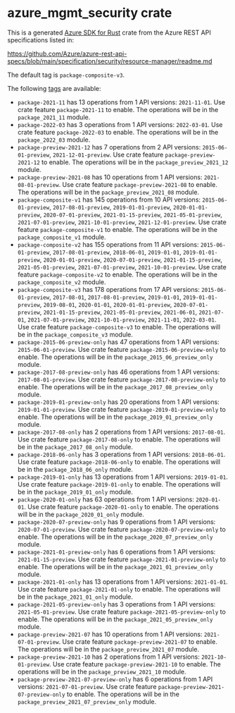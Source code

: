 # azure_mgmt_security crate

This is a generated [Azure SDK for Rust](https://github.com/Azure/azure-sdk-for-rust) crate from the Azure REST API specifications listed in:

https://github.com/Azure/azure-rest-api-specs/blob/main/specification/security/resource-manager/readme.md

The default tag is `package-composite-v3`.

The following [tags](https://github.com/Azure/azure-sdk-for-rust/blob/main/services/tags.md) are available:

- `package-2021-11` has 13 operations from 1 API versions: `2021-11-01`. Use crate feature `package-2021-11` to enable. The operations will be in the `package_2021_11` module.
- `package-2022-03` has 3 operations from 1 API versions: `2022-03-01`. Use crate feature `package-2022-03` to enable. The operations will be in the `package_2022_03` module.
- `package-preview-2021-12` has 7 operations from 2 API versions: `2015-06-01-preview`, `2021-12-01-preview`. Use crate feature `package-preview-2021-12` to enable. The operations will be in the `package_preview_2021_12` module.
- `package-preview-2021-08` has 10 operations from 1 API versions: `2021-08-01-preview`. Use crate feature `package-preview-2021-08` to enable. The operations will be in the `package_preview_2021_08` module.
- `package-composite-v1` has 145 operations from 10 API versions: `2015-06-01-preview`, `2017-08-01-preview`, `2019-01-01-preview`, `2020-01-01-preview`, `2020-07-01-preview`, `2021-01-15-preview`, `2021-05-01-preview`, `2021-07-01-preview`, `2021-10-01-preview`, `2021-12-01-preview`. Use crate feature `package-composite-v1` to enable. The operations will be in the `package_composite_v1` module.
- `package-composite-v2` has 155 operations from 11 API versions: `2015-06-01-preview`, `2017-08-01-preview`, `2018-06-01`, `2019-01-01`, `2019-01-01-preview`, `2020-01-01-preview`, `2020-07-01-preview`, `2021-01-15-preview`, `2021-05-01-preview`, `2021-07-01-preview`, `2021-10-01-preview`. Use crate feature `package-composite-v2` to enable. The operations will be in the `package_composite_v2` module.
- `package-composite-v3` has 178 operations from 17 API versions: `2015-06-01-preview`, `2017-08-01`, `2017-08-01-preview`, `2019-01-01`, `2019-01-01-preview`, `2019-08-01`, `2020-01-01`, `2020-01-01-preview`, `2020-07-01-preview`, `2021-01-15-preview`, `2021-05-01-preview`, `2021-06-01`, `2021-07-01`, `2021-07-01-preview`, `2021-10-01-preview`, `2021-11-01`, `2022-03-01`. Use crate feature `package-composite-v3` to enable. The operations will be in the `package_composite_v3` module.
- `package-2015-06-preview-only` has 47 operations from 1 API versions: `2015-06-01-preview`. Use crate feature `package-2015-06-preview-only` to enable. The operations will be in the `package_2015_06_preview_only` module.
- `package-2017-08-preview-only` has 46 operations from 1 API versions: `2017-08-01-preview`. Use crate feature `package-2017-08-preview-only` to enable. The operations will be in the `package_2017_08_preview_only` module.
- `package-2019-01-preview-only` has 20 operations from 1 API versions: `2019-01-01-preview`. Use crate feature `package-2019-01-preview-only` to enable. The operations will be in the `package_2019_01_preview_only` module.
- `package-2017-08-only` has 2 operations from 1 API versions: `2017-08-01`. Use crate feature `package-2017-08-only` to enable. The operations will be in the `package_2017_08_only` module.
- `package-2018-06-only` has 3 operations from 1 API versions: `2018-06-01`. Use crate feature `package-2018-06-only` to enable. The operations will be in the `package_2018_06_only` module.
- `package-2019-01-only` has 13 operations from 1 API versions: `2019-01-01`. Use crate feature `package-2019-01-only` to enable. The operations will be in the `package_2019_01_only` module.
- `package-2020-01-only` has 63 operations from 1 API versions: `2020-01-01`. Use crate feature `package-2020-01-only` to enable. The operations will be in the `package_2020_01_only` module.
- `package-2020-07-preview-only` has 9 operations from 1 API versions: `2020-07-01-preview`. Use crate feature `package-2020-07-preview-only` to enable. The operations will be in the `package_2020_07_preview_only` module.
- `package-2021-01-preview-only` has 6 operations from 1 API versions: `2021-01-15-preview`. Use crate feature `package-2021-01-preview-only` to enable. The operations will be in the `package_2021_01_preview_only` module.
- `package-2021-01-only` has 13 operations from 1 API versions: `2021-01-01`. Use crate feature `package-2021-01-only` to enable. The operations will be in the `package_2021_01_only` module.
- `package-2021-05-preview-only` has 3 operations from 1 API versions: `2021-05-01-preview`. Use crate feature `package-2021-05-preview-only` to enable. The operations will be in the `package_2021_05_preview_only` module.
- `package-preview-2021-07` has 10 operations from 1 API versions: `2021-07-01-preview`. Use crate feature `package-preview-2021-07` to enable. The operations will be in the `package_preview_2021_07` module.
- `package-preview-2021-10` has 2 operations from 1 API versions: `2021-10-01-preview`. Use crate feature `package-preview-2021-10` to enable. The operations will be in the `package_preview_2021_10` module.
- `package-preview-2021-07-preview-only` has 6 operations from 1 API versions: `2021-07-01-preview`. Use crate feature `package-preview-2021-07-preview-only` to enable. The operations will be in the `package_preview_2021_07_preview_only` module.